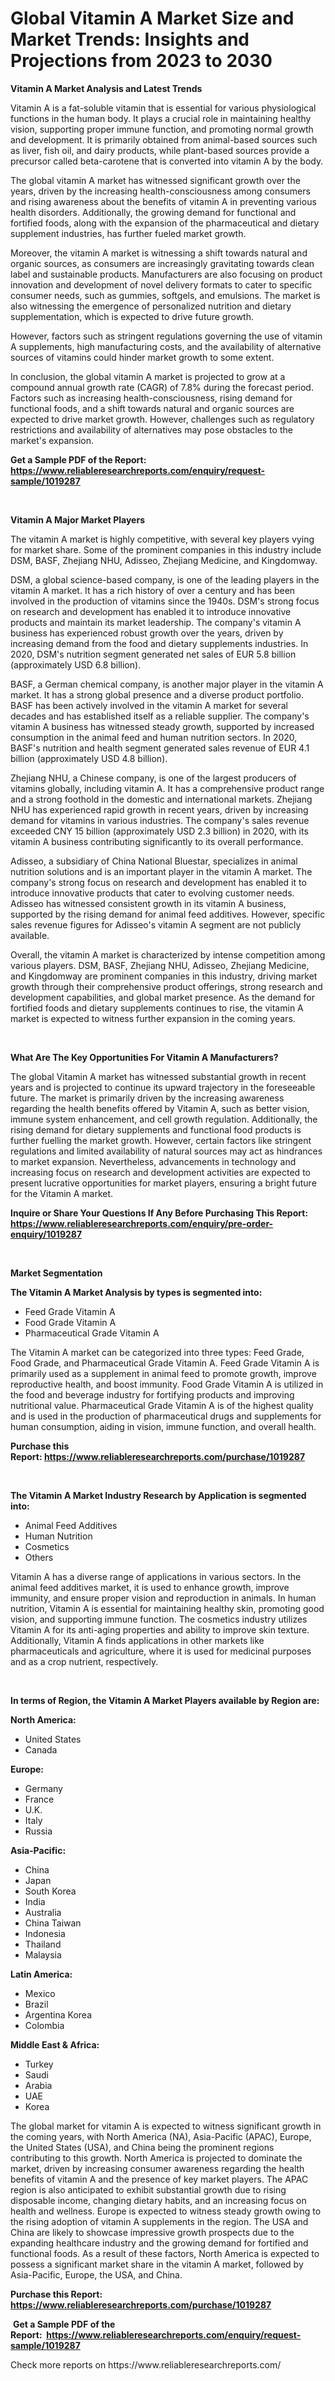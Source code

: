 <p><h1>Global Vitamin A Market Size and Market Trends: Insights and Projections from 2023 to 2030</h1></p><p><strong>Vitamin A Market Analysis and Latest Trends</strong></p>
<p><p>Vitamin A is a fat-soluble vitamin that is essential for various physiological functions in the human body. It plays a crucial role in maintaining healthy vision, supporting proper immune function, and promoting normal growth and development. It is primarily obtained from animal-based sources such as liver, fish oil, and dairy products, while plant-based sources provide a precursor called beta-carotene that is converted into vitamin A by the body.</p><p>The global vitamin A market has witnessed significant growth over the years, driven by the increasing health-consciousness among consumers and rising awareness about the benefits of vitamin A in preventing various health disorders. Additionally, the growing demand for functional and fortified foods, along with the expansion of the pharmaceutical and dietary supplement industries, has further fueled market growth.</p><p>Moreover, the vitamin A market is witnessing a shift towards natural and organic sources, as consumers are increasingly gravitating towards clean label and sustainable products. Manufacturers are also focusing on product innovation and development of novel delivery formats to cater to specific consumer needs, such as gummies, softgels, and emulsions. The market is also witnessing the emergence of personalized nutrition and dietary supplementation, which is expected to drive future growth.</p><p>However, factors such as stringent regulations governing the use of vitamin A supplements, high manufacturing costs, and the availability of alternative sources of vitamins could hinder market growth to some extent.</p><p>In conclusion, the global vitamin A market is projected to grow at a compound annual growth rate (CAGR) of 7.8% during the forecast period. Factors such as increasing health-consciousness, rising demand for functional foods, and a shift towards natural and organic sources are expected to drive market growth. However, challenges such as regulatory restrictions and availability of alternatives may pose obstacles to the market's expansion.</p></p>
<p><strong>Get a Sample PDF of the Report:&nbsp; <a href="https://www.reliableresearchreports.com/enquiry/request-sample/1019287">https://www.reliableresearchreports.com/enquiry/request-sample/1019287</a></strong></p>
<p>&nbsp;</p>
<p><strong>Vitamin A Major Market Players</strong></p>
<p><p>The vitamin A market is highly competitive, with several key players vying for market share. Some of the prominent companies in this industry include DSM, BASF, Zhejiang NHU, Adisseo, Zhejiang Medicine, and Kingdomway.</p><p>DSM, a global science-based company, is one of the leading players in the vitamin A market. It has a rich history of over a century and has been involved in the production of vitamins since the 1940s. DSM's strong focus on research and development has enabled it to introduce innovative products and maintain its market leadership. The company's vitamin A business has experienced robust growth over the years, driven by increasing demand from the food and dietary supplements industries. In 2020, DSM's nutrition segment generated net sales of EUR 5.8 billion (approximately USD 6.8 billion).</p><p>BASF, a German chemical company, is another major player in the vitamin A market. It has a strong global presence and a diverse product portfolio. BASF has been actively involved in the vitamin A market for several decades and has established itself as a reliable supplier. The company's vitamin A business has witnessed steady growth, supported by increased consumption in the animal feed and human nutrition sectors. In 2020, BASF's nutrition and health segment generated sales revenue of EUR 4.1 billion (approximately USD 4.8 billion).</p><p>Zhejiang NHU, a Chinese company, is one of the largest producers of vitamins globally, including vitamin A. It has a comprehensive product range and a strong foothold in the domestic and international markets. Zhejiang NHU has experienced rapid growth in recent years, driven by increasing demand for vitamins in various industries. The company's sales revenue exceeded CNY 15 billion (approximately USD 2.3 billion) in 2020, with its vitamin A business contributing significantly to its overall performance.</p><p>Adisseo, a subsidiary of China National Bluestar, specializes in animal nutrition solutions and is an important player in the vitamin A market. The company's strong focus on research and development has enabled it to introduce innovative products that cater to evolving customer needs. Adisseo has witnessed consistent growth in its vitamin A business, supported by the rising demand for animal feed additives. However, specific sales revenue figures for Adisseo's vitamin A segment are not publicly available.</p><p>Overall, the vitamin A market is characterized by intense competition among various players. DSM, BASF, Zhejiang NHU, Adisseo, Zhejiang Medicine, and Kingdomway are prominent companies in this industry, driving market growth through their comprehensive product offerings, strong research and development capabilities, and global market presence. As the demand for fortified foods and dietary supplements continues to rise, the vitamin A market is expected to witness further expansion in the coming years.</p></p>
<p>&nbsp;</p>
<p><strong>What Are The Key Opportunities For Vitamin A Manufacturers?</strong></p>
<p><p>The global Vitamin A market has witnessed substantial growth in recent years and is projected to continue its upward trajectory in the foreseeable future. The market is primarily driven by the increasing awareness regarding the health benefits offered by Vitamin A, such as better vision, immune system enhancement, and cell growth regulation. Additionally, the rising demand for dietary supplements and functional food products is further fuelling the market growth. However, certain factors like stringent regulations and limited availability of natural sources may act as hindrances to market expansion. Nevertheless, advancements in technology and increasing focus on research and development activities are expected to present lucrative opportunities for market players, ensuring a bright future for the Vitamin A market.</p></p>
<p><strong>Inquire or Share Your Questions If Any Before Purchasing This Report: <a href="https://www.reliableresearchreports.com/enquiry/pre-order-enquiry/1019287">https://www.reliableresearchreports.com/enquiry/pre-order-enquiry/1019287</a></strong></p>
<p>&nbsp;</p>
<p><strong>Market Segmentation</strong></p>
<p><strong>The Vitamin A Market Analysis by types is segmented into:</strong></p>
<p><ul><li>Feed Grade Vitamin A</li><li>Food Grade Vitamin A</li><li>Pharmaceutical Grade Vitamin A</li></ul></p>
<p><p>The Vitamin A market can be categorized into three types: Feed Grade, Food Grade, and Pharmaceutical Grade Vitamin A. Feed Grade Vitamin A is primarily used as a supplement in animal feed to promote growth, improve reproductive health, and boost immunity. Food Grade Vitamin A is utilized in the food and beverage industry for fortifying products and improving nutritional value. Pharmaceutical Grade Vitamin A is of the highest quality and is used in the production of pharmaceutical drugs and supplements for human consumption, aiding in vision, immune function, and overall health.</p></p>
<p><strong>Purchase this Report:&nbsp;<a href="https://www.reliableresearchreports.com/purchase/1019287">https://www.reliableresearchreports.com/purchase/1019287</a></strong></p>
<p>&nbsp;</p>
<p><strong>The Vitamin A Market Industry Research by Application is segmented into:</strong></p>
<p><ul><li>Animal Feed Additives</li><li>Human Nutrition</li><li>Cosmetics</li><li>Others</li></ul></p>
<p><p>Vitamin A has a diverse range of applications in various sectors. In the animal feed additives market, it is used to enhance growth, improve immunity, and ensure proper vision and reproduction in animals. In human nutrition, Vitamin A is essential for maintaining healthy skin, promoting good vision, and supporting immune function. The cosmetics industry utilizes Vitamin A for its anti-aging properties and ability to improve skin texture. Additionally, Vitamin A finds applications in other markets like pharmaceuticals and agriculture, where it is used for medicinal purposes and as a crop nutrient, respectively.</p></p>
<p>&nbsp;</p>
<p><strong>In terms of Region, the Vitamin A Market Players available by Region are:</strong></p>
<p>
    <p> <strong> North America: </strong>
        <ul>
            <li>United States</li>
            <li>Canada</li>
        </ul>
        </p> 
    <p> <strong> Europe: </strong>
        <ul>
            <li>Germany</li>
            <li>France</li>
            <li>U.K.</li>
            <li>Italy</li>
            <li>Russia</li>
        </ul>
        </p> 
    <p> <strong> Asia-Pacific: </strong>
        <ul>
            <li>China</li>
            <li>Japan</li>
            <li>South Korea</li>
            <li>India</li>
            <li>Australia</li>
            <li>China Taiwan</li>
            <li>Indonesia</li>
            <li>Thailand</li>
            <li>Malaysia</li>
        </ul>
        </p> 
    <p> <strong> Latin America: </strong>
        <ul>
            <li>Mexico</li>
            <li>Brazil</li>
            <li>Argentina Korea</li>
            <li>Colombia</li>
        </ul>
        </p> 
    <p> <strong> Middle East & Africa: </strong>
        <ul>
            <li>Turkey</li>
            <li>Saudi</li>
            <li>Arabia</li>
            <li>UAE</li>
            <li>Korea</li>
        </ul>
    </p>
    </p>
<p><p>The global market for vitamin A is expected to witness significant growth in the coming years, with North America (NA), Asia-Pacific (APAC), Europe, the United States (USA), and China being the prominent regions contributing to this growth. North America is projected to dominate the market, driven by increasing consumer awareness regarding the health benefits of vitamin A and the presence of key market players. The APAC region is also anticipated to exhibit substantial growth due to rising disposable income, changing dietary habits, and an increasing focus on health and wellness. Europe is expected to witness steady growth owing to the rising adoption of vitamin A supplements in the region. The USA and China are likely to showcase impressive growth prospects due to the expanding healthcare industry and the growing demand for fortified and functional foods. As a result of these factors, North America is expected to possess a significant market share in the vitamin A market, followed by Asia-Pacific, Europe, the USA, and China.</p></p>
<p><strong>Purchase this Report: <a href="https://www.reliableresearchreports.com/purchase/1019287">https://www.reliableresearchreports.com/purchase/1019287</a></strong></p>
<p>&nbsp;<strong>Get a Sample PDF of the Report:&nbsp;&nbsp;<a href="https://www.reliableresearchreports.com/enquiry/request-sample/1019287">https://www.reliableresearchreports.com/enquiry/request-sample/1019287</a></strong></p>
<p><strong></strong></p>
<p>Check more reports on https://www.reliableresearchreports.com/</p>
